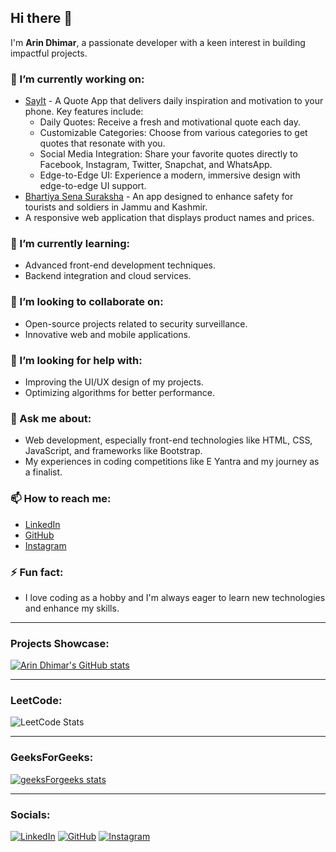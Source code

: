 ## Hi there 👋

I'm **Arin Dhimar**, a passionate developer with a keen interest in building impactful projects.

### 🔭 I’m currently working on:
- [SayIt](https://github.com/arindhimar/SayIt) - A Quote App that delivers daily inspiration and motivation to your phone. Key features include:
  - Daily Quotes: Receive a fresh and motivational quote each day.
  - Customizable Categories: Choose from various categories to get quotes that resonate with you.
  - Social Media Integration: Share your favorite quotes directly to Facebook, Instagram, Twitter, Snapchat, and WhatsApp.
  - Edge-to-Edge UI: Experience a modern, immersive design with edge-to-edge UI support.
- [Bhartiya Sena Suraksha](https://github.com/arindhimar/bhartiya-sena-suraksha) - An app designed to enhance safety for tourists and soldiers in Jammu and Kashmir.
- A responsive web application that displays product names and prices.

### 🌱 I’m currently learning:
- Advanced front-end development techniques.
- Backend integration and cloud services.

### 👯 I’m looking to collaborate on:
- Open-source projects related to security surveillance.
- Innovative web and mobile applications.

### 🤔 I’m looking for help with:
- Improving the UI/UX design of my projects.
- Optimizing algorithms for better performance.

### 💬 Ask me about:
- Web development, especially front-end technologies like HTML, CSS, JavaScript, and frameworks like Bootstrap.
- My experiences in coding competitions like E Yantra and my journey as a finalist.

### 📫 How to reach me:
- [LinkedIn](https://www.linkedin.com/in/arin-dhimar/)
- [GitHub](https://github.com/arindhimar)
- [Instagram](https://www.instagram.com/arin_dhimar_/)

### ⚡ Fun fact:
- I love coding as a hobby and I'm always eager to learn new technologies and enhance my skills.

---

### Projects Showcase:
[![Arin Dhimar's GitHub stats](https://github-readme-stats.vercel.app/api?username=arindhimar&show_icons=true&theme=radical)](https://github.com/arindhimar)

---

### LeetCode:
![LeetCode Stats](https://leetcard.jacoblin.cool/arin_dhimar?theme=nord&font=Exo)

---

### GeeksForGeeks:
[![geeksForgeeks stats](https://geeks-for-geeks-stats-api.vercel.app/?userName=arindhimar)](https://www.geeksforgeeks.org/user/arindhimar/)

---

### Socials:
[![LinkedIn](https://img.shields.io/badge/LinkedIn-blue?style=flat-square&logo=linkedin)](https://www.linkedin.com/in/arin-dhimar/)
[![GitHub](https://img.shields.io/badge/GitHub-black?style=flat-square&logo=github)](https://github.com/arindhimar)
[![Instagram](https://img.shields.io/badge/Instagram-red?style=flat-square&logo=instagram)](https://www.instagram.com/arin_dhimar_/)
